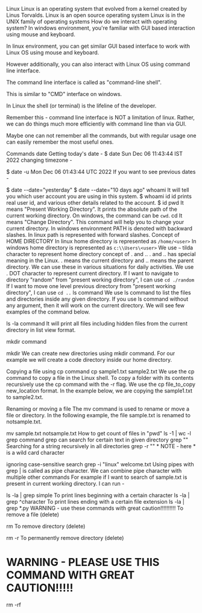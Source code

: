 Linux
Linux is an operating system that evolved from a kernel created by Linus Torvalds.
Linux is an open source operating system
Linux is in the UNIX family of operating systems
How do we interact with operating system?
In windows environment, you're familiar with GUI based interaction using mouse and keyboard.

In linux environment, you can get similar GUI based interface to work with Linux OS using mouse and keyboard.

However additionally, you can also interact with Linux OS using command line interface.

The command line interface is called as "command-line shell".

This is similar to "CMD" interface on windows.

In Linux the shell (or terminal) is the lifeline of the developer.

Remember this - command line interface is NOT a limitation of linux. Rather, we can do things much more efficiently with command line than via GUI.

Maybe one can not remember all the commands, but with regular usage one can easily remember the most useful ones.

Commands
date Getting today's date -
$ date
Sun Dec 06 11:43:44 IST 2022
changing timezone -

$ date -u
Mon Dec 06 01:43:44 UTC 2022
If you want to see previous dates -

$ date --date="yesterday"
$ date --date="10 days ago"
whoami It will tell you which user account you are using in this system.
$ whoami
id id prints real user id, and various other details related to the account.
$ id
pwd
It means "Present Working Directory". It prints the absolute path of the current working directory.
On windows, the command can be `cwd`.
cd
It means "Change Directory". This command will help you to change your current directory.
In windows environment PATH is denoted with backward slashes. 
In linux path is represented with forward slashes.
Concept of HOME DIRECTORY
In linux home directory is represented as `/home/<user>`
In windows home directory is represented as `c:\\Users\<user>`
We use `~` tilda character to represent home directory
concept of . and .. . and .. has special meaning in the Linux. . means the current directory and .. means the parent directory. We can use these in various situations for daily activities.
We use . DOT character to represent current directory.
If I want to navigate to directory "random" from "present working directory", I can use `cd ./random`
If I want to move one level previous directory from "present working directory", I can use `cd ..`
ls command We use ls command to list the files and directories inside any given directory. If you use ls command without any argument, then it will work on the current directory. We will see few examples of the command below.

ls -la command It will print all files including hidden files from the current directory in list view format.

mkdir command

mkdir <directory-name>
We can create new directories using mkdir command. For our example we will create a code directory inside our home directory.

Copying a file using cp command
cp sample1.txt sample2.txt
We use the cp command to copy a file in the Linux shell. To copy a folder with its contents recursively use the cp command with the -r flag. We use the cp file_to_copy new_location format. In the example below, we are copying the sample1.txt to sample2.txt.

Renaming or moving a file
The mv command is used to rename or move a file or directory. In the following example, the file sample.txt is renamed to notsample.txt.

mv sample.txt notsample.txt
How to get count of files in "pwd"
ls -1 | wc -l
grep command
grep can search for certain text in given directory
grep "<search-string>" <file-name>
Searching for a string recursively in all directories
grep -r "<search-string>" *
NOTE - here * is a wild card character

ignoring case-sensitive search
grep -i "linux" welcome.txt
Using pipes with grep
| is called as pipe character. We can combine pipe character with multiple other commands For example if I want to search of sample.txt is present in current working directory. I can run -

ls -la | grep simple
To print lines beginning with a certain character
ls -la | grep ^character
To print lines ending with a certain file extension
ls -la | grep *.py
WARNING - use these commands with great caution!!!!!!!!!!
To remove a file (delete)

rm <file-name>
To remove directory (delete)

rm -r <directory-name>
To permanently remove directory (delete)

# WARNING  - PLEASE USE THIS COMMAND WITH GREAT CAUTION!!!!!
rm -rf <directory-name>